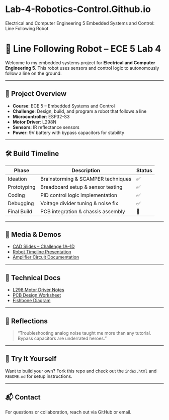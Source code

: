 # Lab-4-Robotics-Control.Github.io
Electrical and Computer Engineering 5 Embedded Systems and Control: Line Following Robot
# 🤖 Line Following Robot – ECE 5 Lab 4

Welcome to my embedded systems project for **Electrical and Computer Engineering 5**. This robot uses sensors and control logic to autonomously follow a line on the ground.

---

## 🔧 Project Overview
- **Course**: ECE 5 – Embedded Systems and Control
- **Challenge**: Design, build, and program a robot that follows a line
- **Microcontroller**: ESP32-S3
- **Motor Driver**: L298N
- **Sensors**: IR reflectance sensors
- **Power**: 9V battery with bypass capacitors for stability

---

## 🛠️ Build Timeline
| Phase        | Description                          | Status |
|--------------|--------------------------------------|--------|
| Ideation     | Brainstorming & SCAMPER techniques   | ✅     |
| Prototyping  | Breadboard setup & sensor testing    | ✅     |
| Coding       | PID control logic implementation     | ✅     |
| Debugging    | Voltage divider tuning & noise fix   | ✅     |
| Final Build  | PCB integration & chassis assembly   | 🔄     |

---

## 📸 Media & Demos
- [CAD Slides – Challenge 1A–1D](https://docs.google.com/presentation/d/1opP4WXYlSKa0Z7wryVznJv5zjfVGOB9-epKjNLX2VW0/edit?slide=id.p5#slide=id.p5)
- [Robot Timeline Presentation](https://docs.google.com/presentation/d/1uyi_ApepTew1Ad8a9Qz1RiWkS9CUuWSK88DDdsAQ6KY/edit?slide=id.g382bb0f3784_0_347#slide=id.g382bb0f3784_0_347)
- [Amplifier Circuit Documentation](https://docs.google.com/document/d/1ThzGwrvvmfwQV3h5Nsf1mck30zEKeqryHB6cGTcGlo0/edit?tab=t.0)

---

## 📄 Technical Docs
- [L298 Motor Driver Notes](https://docs.google.com/document/d/1ThzGwrvvmfwQV3h5Nsf1mck30zEKeqryHB6cGTcGlo0/edit?tab=t.0)
- [PCB Design Worksheet](https://docs.google.com/document/d/1CU_4SJ3abL_oFTu9EligQ8rewvFGPBS7/edit?tab=t.0)
- [Fishbone Diagram](https://chatgpt.com/c/68adcfbc-baac-8327-bb84-1427ac599e0e)

---

## 🧠 Reflections
> “Troubleshooting analog noise taught me more than any tutorial. Bypass capacitors are underrated heroes.”

---

## 🚀 Try It Yourself
Want to build your own? Fork this repo and check out the `index.html` and `README.md` for setup instructions.

---

## 📬 Contact
For questions or collaboration, reach out via GitHub or email.

